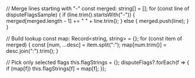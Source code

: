 // Merge lines starting with "-"
  const merged: string[] = [];
  for (const line of disputeFlagsSample) {
    if (line.trim().startsWith("-")) {
      merged[merged.length - 1] += " " + line.trim();
    } else {
      merged.push(line);
    }
  }

  // Build lookup
  const map: Record<string, string> = {};
  for (const item of merged) {
    const [num, ...desc] = item.split(":");
    map[num.trim()] = desc.join(":").trim();
  }

  // Pick only selected flags
  this.flagStrings = {};
  disputeFlags?.forEach(f => {
    if (map[f]) this.flagStrings[f] = map[f];
  });
